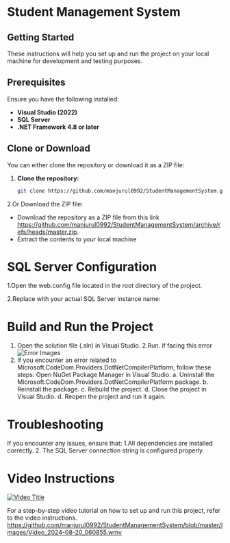 # Student Management System

## Getting Started

These instructions will help you set up and run the project on your local machine for development and testing purposes.

## Prerequisites

Ensure you have the following installed:

- **Visual Studio (2022)**
- **SQL Server**
- **.NET Framework 4.8 or later**

## Clone or Download

You can either clone the repository or download it as a ZIP file:

1. **Clone the repository:**

   ```bash
   git clone https://github.com/manjurul0992/StudentManagementSystem.git

2.Or Download the ZIP file:

* Download the repository as a ZIP file from this link https://github.com/manjurul0992/StudentManagementSystem/archive/refs/heads/master.zip.
* Extract the contents to your local machine

# SQL Server Configuration
1.Open the web.config file located in the root directory of the project.

2.Replace <SQL Server Name> with your actual SQL Server instance name:

<connectionStrings>
  <add name="AppDbContext" connectionString="Data Source=YOUR_SQL_SERVER_NAME;Database=Banglafire;Trusted_Connection=True;" providerName="System.Data.SqlClient" />
</connectionStrings>

# Build and Run the Project


1. Open the solution file (.sln) in Visual Studio.
2.Run.
if facing this error ![Error Images](https://github.com/manjurul0992/StudentManagementSystem/blob/master/Images/Screenshot%202024-08-20%20061142.png)
3. If you encounter an error related to Microsoft.CodeDom.Providers.DotNetCompilerPlatform, follow these steps:
Open NuGet Package Manager in Visual Studio.
		a. Uninstall the Microsoft.CodeDom.Providers.DotNetCompilerPlatform package.
		b. Reinstall the package.
		c. Rebuild the project.
		d. Close the project in Visual Studio.
		d. Reopen the project and run it again.
# Troubleshooting
If you encounter any issues, ensure that:
		1.All dependencies are installed correctly.
		2. The SQL Server connection string is configured properly.

# Video Instructions
[![Video Title](./Images/video-thumbnail.png)](./Images/Video_2024-08-20_060855.wmv)

For a step-by-step video tutorial on how to set up and run this project, refer to the video instructions.
https://github.com/manjurul0992/StudentManagementSystem/blob/master/Images/Video_2024-08-20_060855.wmv
